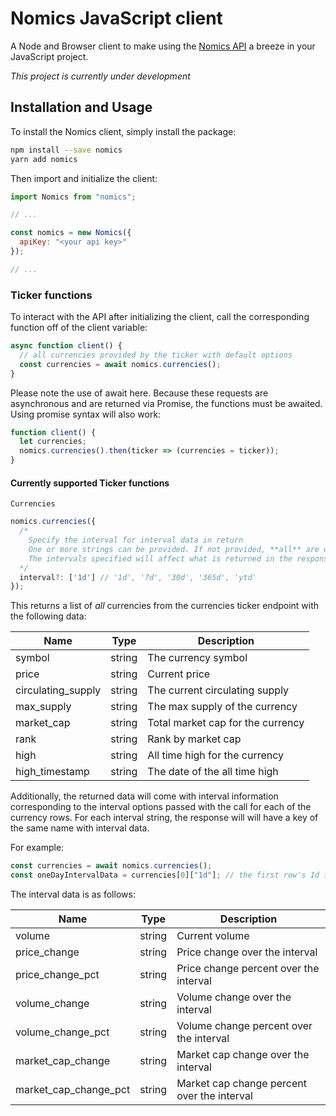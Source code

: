 # Nomics JavaScript client

A Node and Browser client to make using the [Nomics API](https://api.nomics.com) a breeze in your JavaScript project.

_This project is currently under development_

## Installation and Usage

To install the Nomics client, simply install the package:

```sh
npm install --save nomics
yarn add nomics
```

Then import and initialize the client:

```javascript
import Nomics from "nomics";

// ...

const nomics = new Nomics({
  apiKey: "<your api key>"
});

// ...
```

### Ticker functions

To interact with the API after initializing the client, call the corresponding function off of the client variable:

```javascript
async function client() {
  // all currencies provided by the ticker with default options
  const currencies = await nomics.currencies();
}
```

Please note the use of await here. Because these requests are asynchronous and are returned via Promise, the functions must be awaited. Using promise syntax will also work:

```javascript
function client() {
  let currencies;
  nomics.currencies().then(ticker => (currencies = ticker));
}
```

#### Currently supported Ticker functions

`Currencies`

```javascript
nomics.currencies({
  /*
    Specify the interval for interval data in return
    One or more strings can be provided. If not provided, **all** are used.
    The intervals specified will affect what is returned in the response (see below)
  */
  interval?: ['1d'] // '1d', '7d', '30d', '365d', 'ytd'
});
```

This returns a list of _all_ currencies from the currencies ticker endpoint with the following data:

| Name               | Type   | Description                       |
| ------------------ | ------ | --------------------------------- |
| symbol             | string | The currency symbol               |
| price              | string | Current price                     |
| circulating_supply | string | The current circulating supply    |
| max_supply         | string | The max supply of the currency    |
| market_cap         | string | Total market cap for the currency |
| rank               | string | Rank by market cap                |
| high               | string | All time high for the currency    |
| high_timestamp     | string | The date of the all time high     |

Additionally, the returned data will come with interval information corresponding to the interval options passed with the call for each of the currency rows. For each interval string, the response will will have a key of the same name with interval data.

For example:

```javascript
const currencies = await nomics.currencies();
const oneDayIntervalData = currencies[0]["1d"]; // the first row's 1d interval
```

The interval data is as follows:

| Name                  | Type   | Description                                 |
| --------------------- | ------ | ------------------------------------------- |
| volume                | string | Current volume                              |
| price_change          | string | Price change over the interval              |
| price_change_pct      | string | Price change percent over the interval      |
| volume_change         | string | Volume change over the interval             |
| volume_change_pct     | string | Volume change percent over the interval     |
| market_cap_change     | string | Market cap change over the interval         |
| market_cap_change_pct | string | Market cap change percent over the interval |
